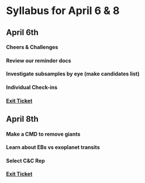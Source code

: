 # Syllabus for April 6 & 8


## April 6th
#### Cheers & Challenges
#### Review our reminder docs
#### Investigate subsamples by eye (make candidates list)
#### Individual Check-ins
#### [Exit Ticket](https://docs.google.com/forms/d/e/1FAIpQLSfhexyVY226Fo7eyEtHve_MwAFkbjSh_eVrbftjhPyLBquDqQ/viewform?usp=sf_link)



## April 8th
#### Make a CMD to remove giants
#### Learn about EBs vs exoplanet transits
#### Select C&C Rep
#### [Exit Ticket](https://docs.google.com/forms/d/e/1FAIpQLSfhexyVY226Fo7eyEtHve_MwAFkbjSh_eVrbftjhPyLBquDqQ/viewform?usp=sf_link)











